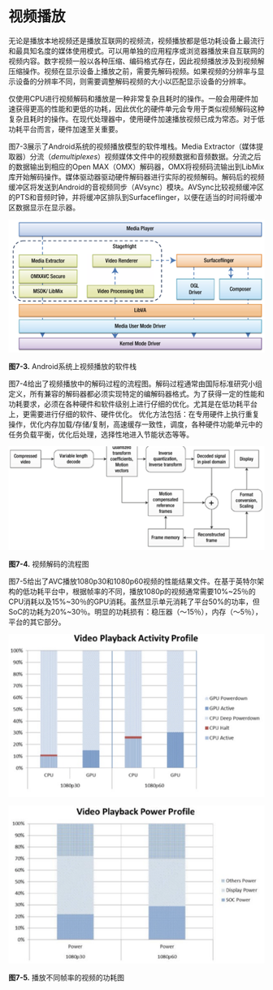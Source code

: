 # 视频播放
无论是播放本地视频还是播放互联网的视频流，视频播放都是低功耗设备上最流行和最具知名度的媒体使用模式。可以用单独的应用程序或浏览器播放来自互联网的视频内容。数字视频一般以各种压缩、编码格式存在，因此视频播放涉及到视频解压缩操作。视频在显示设备上播放之前，需要先解码视频。如果视频的分辨率与显示设备的分辨率不同，则需要调整解码视频的大小以匹配显示设备的分辨率。

仅使用CPU进行视频解码和播放是一种非常复杂且耗时的操作。一般会用硬件加速获得更高的性能和更低的功耗，因此优化的硬件单元会专用于类似视频解码这种复杂且耗时的操作。在现代处理器中，使用硬件加速播放视频已成为常态。对于低功耗平台而言，硬件加速至关重要。

图7-3展示了Android系统的视频播放模型的软件堆栈。Media Extractor（媒体提取器）分流（*demultiplexes*）视频媒体文件中的视频数据和音频数据。分流之后的数据输出到相应的Open MAX（OMX）解码器，OMX将视频码流输出到LibMix库开始解码操作。媒体驱动器驱动硬件解码器进行实际的视频解码。解码后的视频缓冲区将发送到Android的音视频同步（AVsync）模块。AVSync比较视频缓冲区的PTS和音频时钟，并将缓冲区排队到Surfaceflinger，以便在适当的时间将缓冲区数据显示在显示器。

![](../images/7_3.png)

**图7-3.** Android系统上视频播放的软件栈

图7-4给出了视频播放中的解码过程的流程图。解码过程通常由国际标准研究小组定义，所有兼容的解码器都必须实现特定的编解码器格式。为了获得一定的性能和功耗要求，必须在各种硬件和软件级别上进行仔细的优化。尤其是在低功耗平台上，更需要进行仔细的软件、硬件优化。 优化方法包括：在专用硬件上执行重复操作，优化内存加载/存储/复制，高速缓存一致性，调度，各种硬件功能单元中的任务负载平衡，优化后处理，选择性地进入节能状态等等。

![](../images/7_4.png)

**图7-4.** 视频解码的流程图

图7-5给出了AVC播放1080p30和1080p60视频的性能结果文件。在基于英特尔架构的低功耗平台中，根据帧率的不同，播放1080p的视频通常需要10%~25％的CPU消耗以及15%~30％的GPU消耗。虽然显示单元消耗了平台50%的功率，但SoC的功耗为20%~30％。明显的功耗损有：稳压器（〜15％），内存（〜5％），平台的其它部分。

![](../images/7_5_1.png)

![](../images/7_5_2.png)

**图7-5.** 播放不同帧率的视频的功耗图